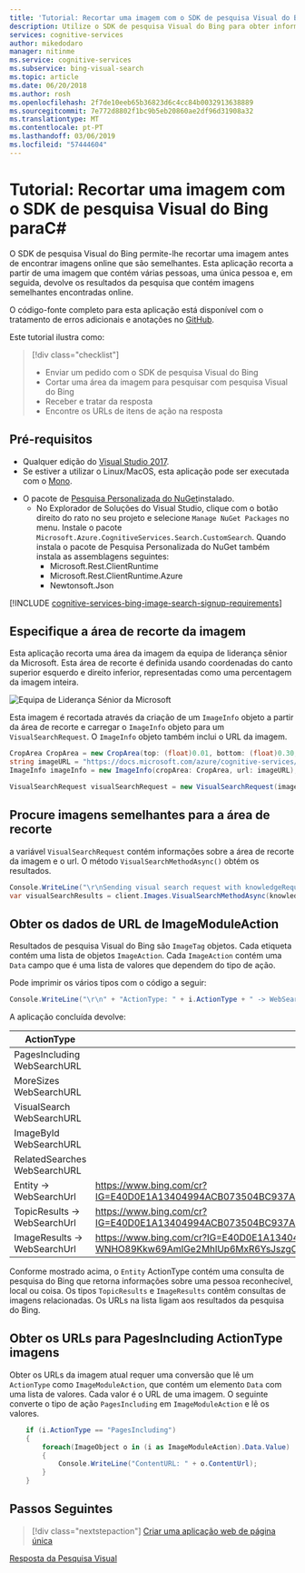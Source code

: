 ```yaml
---
title: 'Tutorial: Recortar uma imagem com o SDK de pesquisa Visual do Bing'
description: Utilize o SDK de pesquisa Visual do Bing para obter informações a partir ares específicos numa imagem.
services: cognitive-services
author: mikedodaro
manager: nitinme
ms.service: cognitive-services
ms.subservice: bing-visual-search
ms.topic: article
ms.date: 06/20/2018
ms.author: rosh
ms.openlocfilehash: 2f7de10eeb65b36823d6c4cc84b0032913638889
ms.sourcegitcommit: 7e772d8802f1bc9b5eb20860ae2df96d31908a32
ms.translationtype: MT
ms.contentlocale: pt-PT
ms.lasthandoff: 03/06/2019
ms.locfileid: "57444604"
---
```

# <a name="tutorial-crop-an-image-with-the-bing-visual-search-sdk-for-c"></a>Tutorial: Recortar uma imagem com o SDK de pesquisa Visual do Bing paraC#

O SDK de pesquisa Visual do Bing permite-lhe recortar uma imagem antes de encontrar imagens online que são semelhantes. Esta aplicação recorta a partir de uma imagem que contém várias pessoas, uma única pessoa e, em seguida, devolve os resultados da pesquisa que contém imagens semelhantes encontradas online.

O código-fonte completo para esta aplicação está disponível com o tratamento de erros adicionais e anotações no [GitHub](https://github.com/Azure-Samples/cognitive-services-REST-api-samples/blob/master/Tutorials/Bing-Visual-Search/BingVisualSearchCropImage.cs).

Este tutorial ilustra como:

> [!div class="checklist"]
> * Enviar um pedido com o SDK de pesquisa Visual do Bing
> * Cortar uma área da imagem para pesquisar com pesquisa Visual do Bing
> * Receber e tratar da resposta
> * Encontre os URLs de itens de ação na resposta

## <a name="prerequisites"></a>Pré-requisitos

* Qualquer edição do [Visual Studio 2017](https://www.visualstudio.com/downloads/).
* Se estiver a utilizar o Linux/MacOS, esta aplicação pode ser executada com o [Mono](http://www.mono-project.com/).
- O pacote de [Pesquisa Personalizada do NuGet](https://www.nuget.org/packages/Microsoft.Azure.CognitiveServices.Search.CustomSearch/1.2.0)instalado. 
    - No Explorador de Soluções do Visual Studio, clique com o botão direito do rato no seu projeto e selecione `Manage NuGet Packages` no menu. Instale o pacote `Microsoft.Azure.CognitiveServices.Search.CustomSearch`. Quando instala o pacote de Pesquisa Personalizada do NuGet também instala as assemblagens seguintes:
        - Microsoft.Rest.ClientRuntime
        - Microsoft.Rest.ClientRuntime.Azure
        - Newtonsoft.Json

[!INCLUDE [cognitive-services-bing-image-search-signup-requirements](../../../includes/cognitive-services-bing-visual-search-signup-requirements.md)]

## <a name="specify-the-image-crop-area"></a>Especifique a área de recorte da imagem

Esta aplicação recorta uma área da imagem da equipa de liderança sênior da Microsoft. Esta área de recorte é definida usando coordenadas do canto superior esquerdo e direito inferior, representadas como uma percentagem da imagem inteira.  

![Equipa de Liderança Sénior da Microsoft](./media/MS_SrLeaders.jpg)

Esta imagem é recortada através da criação de um `ImageInfo` objeto a partir da área de recorte e carregar o `ImageInfo` objeto para um `VisualSearchRequest`. O `ImageInfo` objeto também inclui o URL da imagem.

```csharp
CropArea CropArea = new CropArea(top: (float)0.01, bottom: (float)0.30, left: (float)0.01, right: (float)0.20);
string imageURL = "https://docs.microsoft.com/azure/cognitive-services/bing-visual-search/media/ms_srleaders.jpg;
ImageInfo imageInfo = new ImageInfo(cropArea: CropArea, url: imageURL);

VisualSearchRequest visualSearchRequest = new VisualSearchRequest(imageInfo: imageInfo);
```

## <a name="search-for-images-similar-to-the-crop-area"></a>Procure imagens semelhantes para a área de recorte

a variável `VisualSearchRequest` contém informações sobre a área de recorte da imagem e o url. O método `VisualSearchMethodAsync()` obtém os resultados.

```csharp
Console.WriteLine("\r\nSending visual search request with knowledgeRequest that contains URL and crop area");
var visualSearchResults = client.Images.VisualSearchMethodAsync(knowledgeRequest: visualSearchRequest).Result; 

```

## <a name="get-the-url-data-from-imagemoduleaction"></a>Obter os dados de URL de ImageModuleAction

Resultados de pesquisa Visual do Bing são `ImageTag` objetos.  Cada etiqueta contém uma lista de objetos `ImageAction`.  Cada `ImageAction` contém uma `Data` campo que é uma lista de valores que dependem do tipo de ação.

Pode imprimir os vários tipos com o código a seguir:

```csharp
Console.WriteLine("\r\n" + "ActionType: " + i.ActionType + " -> WebSearchUrl: " + i.WebSearchUrl);
```

A aplicação concluída devolve:


|ActionType  |do IdP  | |
|---------|---------|---------|
|PagesIncluding WebSearchURL     |         |         
|MoreSizes WebSearchURL     |         |         
|VisualSearch WebSearchURL    |         |         
|ImageById WebSearchURL     |         |         
|RelatedSearches WebSearchURL     |         |         
|Entity -> WebSearchUrl     | https://www.bing.com/cr?IG=E40D0E1A13404994ACB073504BC937A4&CID=03DCF882D7386A442137F49BD6596BEF&rd=1&h=BvvDoRtmZ35Xc_UZE4lZx6_eg7FHgcCkigU1D98NHQo&v=1&r=https%3a%2f%2fwww.bing.com%2fsearch%3fq%3dSatya%2bNadella&p=DevEx,5380.1        |         
|TopicResults -> WebSearchUrl    |  https://www.bing.com/cr?IG=E40D0E1A13404994ACB073504BC937A4&CID=03DCF882D7386A442137F49BD6596BEF&rd=1&h=3QGtxPb3W9LemuHRxAlW4CW7XN4sPkUYCUynxAqI9zQ&v=1&r=https%3a%2f%2fwww.bing.com%2fdiscover%2fnadella%2bsatya&p=DevEx,5382.1        |         
|ImageResults -> WebSearchUrl    |  https://www.bing.com/cr?IG=E40D0E1A13404994ACB073504BC937A4&CID=03DCF882D7386A442137F49BD6596BEF&rd=1&h=l-WNHO89Kkw69AmIGe2MhlUp6MxR6YsJszgOuM5sVLs&v=1&r=https%3a%2f%2fwww.bing.com%2fimages%2fsearch%3fq%3dSatya%2bNadella&p=DevEx,5384.1        |         

Conforme mostrado acima, o `Entity` ActionType contém uma consulta de pesquisa do Bing que retorna informações sobre uma pessoa reconhecível, local ou coisa.  Os tipos `TopicResults` e `ImageResults` contêm consultas de imagens relacionadas. Os URLs na lista ligam aos resultados da pesquisa do Bing.


## <a name="get-urls-for-pagesincluding-actiontype-images"></a>Obter os URLs para PagesIncluding ActionType imagens

Obter os URLs da imagem atual requer uma conversão que lê um `ActionType` como `ImageModuleAction`, que contém um elemento `Data` com uma lista de valores.  Cada valor é o URL de uma imagem.  O seguinte converte o tipo de ação `PagesIncluding` em `ImageModuleAction` e lê os valores.

```csharp
    if (i.ActionType == "PagesIncluding")
    {
        foreach(ImageObject o in (i as ImageModuleAction).Data.Value)
        {
            Console.WriteLine("ContentURL: " + o.ContentUrl);
        }
    }
```

## <a name="next-steps"></a>Passos Seguintes
> [!div class="nextstepaction"]
> [Criar uma aplicação web de página única](tutorial-bing-visual-search-single-page-app.md)

[Resposta da Pesquisa Visual](https://docs.microsoft.com/azure/cognitive-services/bing-visual-search/overview)
